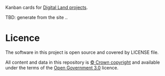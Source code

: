 Kanban cards for [Digital Land projects](https://digital-land.github.io/project/).

TBD: generate from the site ..

# Licence

The software in this project is open source and covered by LICENSE file.

All content and data in this repository is
[© Crown copyright](http://www.nationalarchives.gov.uk/information-management/re-using-public-sector-information/copyright-and-re-use/crown-copyright/)
and available under the terms of the [Open Government 3.0](https://www.nationalarchives.gov.uk/doc/open-government-licence/version/3/) licence.
